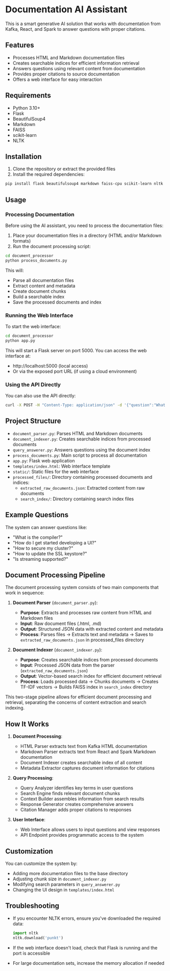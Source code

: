 # Documentation AI Assistant

This is a smart generative AI solution that works with documentation from Kafka, React, and Spark to answer questions with proper citations.

## Features

- Processes HTML and Markdown documentation files
- Creates searchable indices for efficient information retrieval
- Answers questions using relevant content from documentation
- Provides proper citations to source documentation
- Offers a web interface for easy interaction

## Requirements

- Python 3.10+
- Flask
- BeautifulSoup4
- Markdown
- FAISS
- scikit-learn
- NLTK

## Installation

1. Clone the repository or extract the provided files
2. Install the required dependencies:

```bash
pip install flask beautifulsoup4 markdown faiss-cpu scikit-learn nltk
```

## Usage

### Processing Documentation

Before using the AI assistant, you need to process the documentation files:

1. Place your documentation files in a directory (HTML and/or Markdown formats)
2. Run the document processing script:

```bash
cd document_processor
python process_documents.py
```

This will:
- Parse all documentation files
- Extract content and metadata
- Create document chunks
- Build a searchable index
- Save the processed documents and index

### Running the Web Interface

To start the web interface:

```bash
cd document_processor
python app.py
```

This will start a Flask server on port 5000. You can access the web interface at:
- http://localhost:5000 (local access)
- Or via the exposed port URL (if using a cloud environment)

### Using the API Directly

You can also use the API directly:

```bash
curl -X POST -H "Content-Type: application/json" -d '{"question":"What is the compiler?"}' http://localhost:5000/api/answer
```

## Project Structure

- `document_parser.py`: Parses HTML and Markdown documents
- `document_indexer.py`: Creates searchable indices from processed documents
- `query_answerer.py`: Answers questions using the document index
- `process_documents.py`: Main script to process all documentation
- `app.py`: Flask web application
- `templates/index.html`: Web interface template
- `static/`: Static files for the web interface
- `processed_files/`: Directory containing processed documents and indices:
  - `extracted_raw_documents.json`: Extracted content from raw documents
  - `search_index/`: Directory containing search index files

## Example Questions

The system can answer questions like:
- "What is the compiler?"
- "How do I get started developing a UI?"
- "How to secure my cluster?"
- "How to update the SSL keystore?"
- "Is streaming supported?"

## Document Processing Pipeline

The document processing system consists of two main components that work in sequence:

1. **Document Parser** (`document_parser.py`):
   - **Purpose**: Extracts and processes raw content from HTML and Markdown files
   - **Input**: Raw document files (.html, .md)
   - **Output**: Structured JSON data with extracted content and metadata
   - **Process**: Parses files → Extracts text and metadata → Saves to `extracted_raw_documents.json` in processed_files directory

2. **Document Indexer** (`document_indexer.py`):
   - **Purpose**: Creates searchable indices from processed documents
   - **Input**: Processed JSON data from the parser (`extracted_raw_documents.json`)
   - **Output**: Vector-based search index for efficient document retrieval
   - **Process**: Loads processed data → Chunks documents → Creates TF-IDF vectors → Builds FAISS index in `search_index` directory

This two-stage pipeline allows for efficient document processing and retrieval, separating the concerns of content extraction and search indexing.

## How It Works

1. **Document Processing**:
   - HTML Parser extracts text from Kafka HTML documentation
   - Markdown Parser extracts text from React and Spark Markdown documentation
   - Document Indexer creates searchable index of all content
   - Metadata Extractor captures document information for citations

2. **Query Processing**:
   - Query Analyzer identifies key terms in user questions
   - Search Engine finds relevant document chunks
   - Context Builder assembles information from search results
   - Response Generator creates comprehensive answers
   - Citation Manager adds proper citations to responses

3. **User Interface**:
   - Web Interface allows users to input questions and view responses
   - API Endpoint provides programmatic access to the system

## Customization

You can customize the system by:
- Adding more documentation files to the base directory
- Adjusting chunk size in `document_indexer.py`
- Modifying search parameters in `query_answerer.py`
- Changing the UI design in `templates/index.html`

## Troubleshooting

- If you encounter NLTK errors, ensure you've downloaded the required data:
  ```python
  import nltk
  nltk.download('punkt')
  ```

- If the web interface doesn't load, check that Flask is running and the port is accessible

- For large documentation sets, increase the memory allocation if needed
